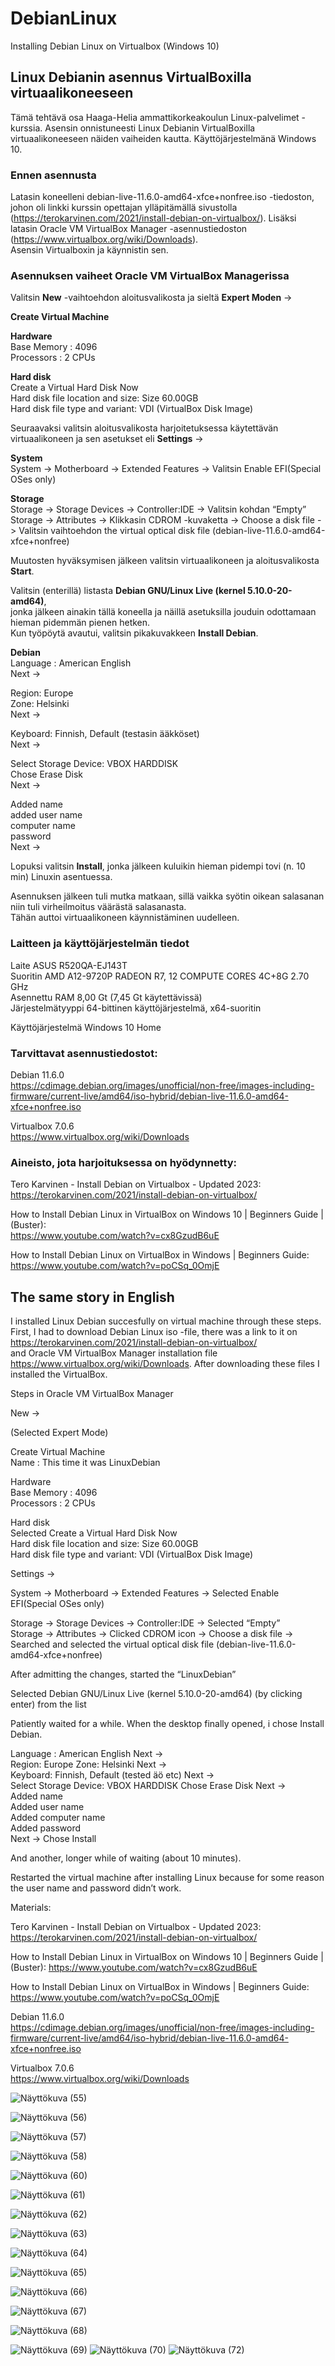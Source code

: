 # DebianLinux
Installing Debian Linux on Virtualbox (Windows 10)


## Linux Debianin asennus VirtualBoxilla virtuaalikoneeseen 

Tämä tehtävä osa Haaga-Helia ammattikorkeakoulun Linux-palvelimet -kurssia. Asensin onnistuneesti Linux Debianin VirtualBoxilla virtuaalikoneeseen näiden vaiheiden kautta. Käyttöjärjestelmänä Windows 10. 

### Ennen asennusta 
Latasin koneelleni debian-live-11.6.0-amd64-xfce+nonfree.iso -tiedoston, johon oli linkki kurssin opettajan ylläpitämällä sivustolla (https://terokarvinen.com/2021/install-debian-on-virtualbox/). 
Lisäksi latasin Oracle VM VirtualBox Manager -asennustiedoston (https://www.virtualbox.org/wiki/Downloads).  
Asensin Virtualboxin ja käynnistin sen.

### Asennuksen vaiheet Oracle VM VirtualBox Managerissa

Valitsin **New** -vaihtoehdon aloitusvalikosta ja sieltä **Expert Moden**
-> 



**Create Virtual Machine**  

**Hardware**  
Base Memory : 4096  
Processors : 2 CPUs  

**Hard disk**  
Create a Virtual Hard Disk Now  
Hard disk file location and size: Size 60.00GB  
Hard disk file type and variant: VDI (VirtualBox Disk Image)  


Seuraavaksi valitsin aloitusvalikosta harjoitetuksessa käytettävän virtuaalikoneen ja sen asetukset eli **Settings**
->

**System**  
System -> Motherboard -> Extended Features -> Valitsin Enable EFI(Special OSes only)  

**Storage**  
Storage -> Storage Devices -> Controller:IDE -> Valitsin kohdan “Empty”  
Storage -> Attributes -> Klikkasin CDROM -kuvaketta -> Choose a disk file -> Valitsin vaihtoehdon the virtual optical disk file (debian-live-11.6.0-amd64-xfce+nonfree)  

Muutosten hyväksymisen jälkeen valitsin virtuaalikoneen ja aloitusvalikosta **Start**.   

Valitsin (enterillä) listasta **Debian GNU/Linux Live (kernel 5.10.0-20-amd64)**,  
jonka jälkeen ainakin tällä koneella ja näillä asetuksilla jouduin odottamaan hieman pidemmän pienen hetken.  
Kun työpöytä avautui, valitsin pikakuvakkeen **Install Debian**.

**Debian**  
Language : American English  
Next ->  

Region: Europe  
Zone: Helsinki  
Next ->  

Keyboard: Finnish, Default (testasin ääkköset)  
Next ->  

Select Storage Device: VBOX HARDDISK  
Chose Erase Disk  
Next ->  

Added name  
added user name  
computer name  
password   
Next ->  

Lopuksi valitsin **Install**, jonka jälkeen kuluikin hieman pidempi tovi (n. 10 min) Linuxin asentuessa. 

Asennuksen jälkeen tuli mutka matkaan, sillä vaikka syötin oikean salasanan niin tuli virheilmoitus väärästä salasanasta.  
Tähän auttoi virtuaalikoneen käynnistäminen uudelleen. 

### Laitteen ja käyttöjärjestelmän tiedot

Laite     ASUS R520QA-EJ143T  
Suoritin      AMD A12-9720P RADEON R7, 12 COMPUTE CORES 4C+8G   2.70 GHz  
Asennettu     RAM	8,00 Gt (7,45 Gt käytettävissä)  
Järjestelmätyyppi     64-bittinen käyttöjärjestelmä, x64-suoritin  

Käyttöjärjestelmä	Windows 10 Home  


### Tarvittavat asennustiedostot: 

Debian 11.6.0  
https://cdimage.debian.org/images/unofficial/non-free/images-including-firmware/current-live/amd64/iso-hybrid/debian-live-11.6.0-amd64-xfce+nonfree.iso

Virtualbox 7.0.6  
https://www.virtualbox.org/wiki/Downloads


### Aineisto, jota harjoituksessa on hyödynnetty: 

Tero Karvinen - Install Debian on Virtualbox - Updated 2023:  
https://terokarvinen.com/2021/install-debian-on-virtualbox/

How to Install Debian Linux in VirtualBox on Windows 10 | Beginners Guide | (Buster):    
https://www.youtube.com/watch?v=cx8GzudB6uE

How to Install Debian Linux on VirtualBox in Windows | Beginners Guide:  
https://www.youtube.com/watch?v=poCSq_0OmjE




## The same story in English
I installed Linux Debian succesfully on virtual machine through these steps. 
First, I had to download Debian Linux iso -file, there was a link to it on https://terokarvinen.com/2021/install-debian-on-virtualbox/  
and Oracle VM VirtualBox Manager installation file https://www.virtualbox.org/wiki/Downloads. After downloading these files I installed the VirtualBox. 

Steps in Oracle VM VirtualBox Manager

New ->  

(Selected Expert Mode)  

Create Virtual Machine  
Name : This time it was LinuxDebian  

Hardware  
Base Memory : 4096  
Processors : 2 CPUs  

Hard disk  
Selected Create a Virtual Hard Disk Now  
Hard disk file location and size: Size 60.00GB  
Hard disk file type and variant: VDI (VirtualBox Disk Image)  

Settings ->  

System -> Motherboard -> Extended Features -> Selected Enable EFI(Special OSes only)  

Storage -> Storage Devices -> Controller:IDE -> Selected “Empty”  
Storage -> Attributes -> Clicked CDROM icon -> Choose a disk file -> Searched and selected the virtual optical disk file (debian-live-11.6.0-amd64-xfce+nonfree)  

After admitting the changes, started the “LinuxDebian”  

Selected Debian GNU/Linux Live (kernel 5.10.0-20-amd64) (by clicking enter) from the list  

Patiently waited for a while. When the desktop finally opened, i chose Install Debian.  

Language : American English
Next ->  
Region: Europe
Zone: Helsinki
Next ->  
Keyboard: Finnish, Default (tested äö etc)
Next ->  
Select Storage Device: VBOX HARDDISK
Chose Erase Disk 
Next ->  
Added name   
Added user name   
Added computer name   
Added password  
Next -> 
Chose Install 

And another, longer while of waiting (about 10 minutes).

Restarted the virtual machine after installing Linux because for some reason the user name and password didn’t work. 
  
  

Materials:

Tero Karvinen - Install Debian on Virtualbox - Updated 2023:
https://terokarvinen.com/2021/install-debian-on-virtualbox/

How to Install Debian Linux in VirtualBox on Windows 10 | Beginners Guide | (Buster):
https://www.youtube.com/watch?v=cx8GzudB6uE

How to Install Debian Linux on VirtualBox in Windows | Beginners Guide:
https://www.youtube.com/watch?v=poCSq_0OmjE

Debian 11.6.0  
https://cdimage.debian.org/images/unofficial/non-free/images-including-firmware/current-live/amd64/iso-hybrid/debian-live-11.6.0-amd64-xfce+nonfree.iso

Virtualbox 7.0.6  
https://www.virtualbox.org/wiki/Downloads


![Näyttökuva (55)](https://user-images.githubusercontent.com/118609353/213276250-9bc0040a-9568-46b8-8b17-71dde3bbdb29.png)

![Näyttökuva (56)](https://user-images.githubusercontent.com/118609353/213276313-e806fd43-113d-48d4-8d0f-f4500fb07436.png)

![Näyttökuva (57)](https://user-images.githubusercontent.com/118609353/213276333-dfc49006-d6ee-4ad8-b66c-4f79c4083e09.png)

![Näyttökuva (58)](https://user-images.githubusercontent.com/118609353/213276358-d435c827-957f-4579-a3e0-3b30ba309b3c.png)

![Näyttökuva (60)](https://user-images.githubusercontent.com/118609353/213276480-091e9d33-c34e-49bd-833a-8b132ed6c918.png)

![Näyttökuva (61)](https://user-images.githubusercontent.com/118609353/213279849-6f374c52-2d83-4b49-8c7d-450854ec838b.png)

![Näyttökuva (62)](https://user-images.githubusercontent.com/118609353/213276547-9bad50e7-9535-4dbc-b2aa-9123902f16ac.png)

![Näyttökuva (63)](https://user-images.githubusercontent.com/118609353/213276578-8efb9409-cabd-49c2-bc10-5bf136db333f.png)

![Näyttökuva (64)](https://user-images.githubusercontent.com/118609353/213276621-dee8a780-1b03-4c36-a0a7-41f1fbeec205.png)

![Näyttökuva (65)](https://user-images.githubusercontent.com/118609353/213276639-693895e5-d4e4-44be-afd0-ef2e312700f5.png)

![Näyttökuva (66)](https://user-images.githubusercontent.com/118609353/213276655-ad823e3b-bbdd-4937-816d-93a26af1404a.png)

![Näyttökuva (67)](https://user-images.githubusercontent.com/118609353/213276667-6b819577-0e07-4fb5-b582-47bbded7840f.png)

![Näyttökuva (68)](https://user-images.githubusercontent.com/118609353/213276686-9f2facb2-8737-4052-9718-96ebf21ae0a6.png)

![Näyttökuva (69)](https://user-images.githubusercontent.com/118609353/213286350-96052566-ce83-4daa-a897-8f4f96553651.png)
![Näyttökuva (70)](https://user-images.githubusercontent.com/118609353/213286354-ac83a5d9-5b3d-40df-9e95-457657521cc3.png)
![Näyttökuva (72)](https://user-images.githubusercontent.com/118609353/213286355-6d1ba351-51cd-4035-b49f-f0220bdce9a3.png)

